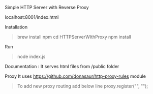 Simple HTTP Server with Reverse Proxy

localhost:8001/index.html

Installation
> brew install npm
> cd HTTPServerWIthProxy
> npm install

Run
> node index.js


Documentation :
It serves html files from /public folder

Proxy
It uses https://github.com/donasaur/http-proxy-rules module
> To add new proxy routing add  below line
proxy.register("<sourceURL>", "<targetURL>");

